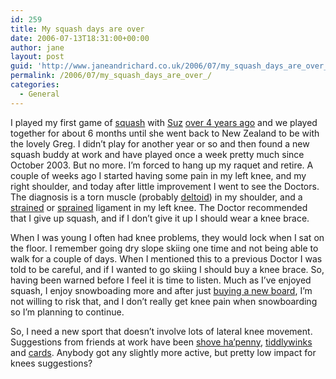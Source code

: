 ```yaml
---
id: 259
title: My squash days are over
date: 2006-07-13T18:31:00+00:00
author: jane
layout: post
guid: 'http://www.janeandrichard.co.uk/2006/07/my_squash_days_are_over_<img_src="/emote/sad.gif"_width="12"_height="12"_alt=":-("_/>'
permalink: /2006/07/my_squash_days_are_over_/
categories:
  - General
---
```

I played my first game of [squash](http://en.wikipedia.org/wiki/Squash_%28sport%29) with [Suz](http://v1.janeandrichard.co.uk/photos/Susieleaving2/) [over 4 years ago](http://www.janeandrichard.co.uk/2002/03/well_played_my_second) and we played together for about 6 months until she went back to New Zealand to be with the lovely Greg. I didn&#8217;t play for another year or so and then found a new squash buddy at work and have played once a week pretty much since October 2003. But no more. I&#8217;m forced to hang up my raquet and retire. A couple of weeks ago I started having some pain in my left knee, and my right shoulder, and today after little improvement I went to see the Doctors. The diagnosis is a torn muscle (probably [deltoid](http://en.wikipedia.org/wiki/Deltoid_muscle)) in my shoulder, and a [strained](http://en.wikipedia.org/wiki/Strain_%28injury%29) or [sprained](http://en.wikipedia.org/wiki/Sprain) ligament in my left knee. The Doctor recommended that I give up squash, and if I don&#8217;t give it up I should wear a knee brace.

When I was young I often had knee problems, they would lock when I sat on the floor. I remember going dry slope skiing one time and not being able to walk for a couple of days. When I mentioned this to a previous Doctor I was told to be careful, and if I wanted to go skiing I should buy a knee brace. So, having been warned before I feel it is time to listen. Much as I&#8217;ve enjoyed squash, I enjoy snowboading more and after just [buying a new board](http://www.janeandrichard.co.uk/2006/06/ride_kashmir_151), I&#8217;m not willing to risk that, and I don&#8217;t really get knee pain when snowboarding so I&#8217;m planning to continue.

So, I need a new sport that doesn&#8217;t involve lots of lateral knee movement. Suggestions from friends at work have been [shove ha&#8217;penny](http://en.wikipedia.org/wiki/Shove_ha%27penny), [tiddlywinks](http://en.wikipedia.org/wiki/Tiddlywinks) and [cards](http://en.wikipedia.org/wiki/Playing_cards). Anybody got any slightly more active, but pretty low impact for knees suggestions?